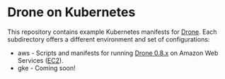 # Drone on Kubernetes

This repository contains example Kubernetes manifests for [Drone][1]. Each subdirectory offers a different environment and set of configurations:

* aws - Scripts and manifests for running [Drone 0.8.x][2] on Amazon Web Services ([EC2][3]).
* gke - Coming soon!

[1]:https://drone.io/
[2]:http://docs.drone.io/release-0.8.0
[3]:https://aws.amazon.com/ec2
